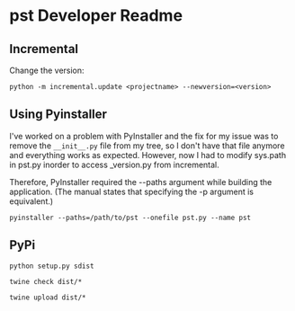 # pst Developer Readme

## Incremental

Change the version:

`python -m incremental.update <projectname> --newversion=<version>`

## Using Pyinstaller

I've worked on a problem with PyInstaller and the fix for my issue was to remove the `__init__.py` file from my tree, 
so I don't have that file anymore and everything works as expected. However, now I had to modify sys.path in pst.py inorder to access
_version.py from incremental.

Therefore, PyInstaller required the --paths argument while building the application. (The manual states that specifying the -p argument 
is equivalent.)

`pyinstaller --paths=/path/to/pst --onefile pst.py --name pst`

## PyPi

`python setup.py sdist`

`twine check dist/*`

`twine upload dist/*`
